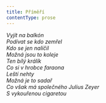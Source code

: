 ```yaml
---
title: Příměří
contentType: prose
---
```


<section>

_Vyjít na balkón  
Podívat se kdo zemřel  
Kdo se jen nalíčil  
Možná jsou to koleje  
Ten bílý králík  
Co si v hrobce faraona  
Leští nehty  
Možná je to sadař  
Co však má společného Julius Zeyer  
S vykouřenou cigaretou_

</section>
